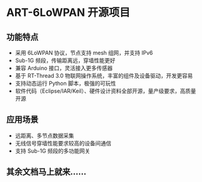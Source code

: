 # ART-6LoWPAN 开源项目


## 功能特点

- 采用 6LoWPAN 协议，节点支持 mesh 组网，并支持 IPv6 
- Sub-1G 频段，传输距离远，穿墙性能更好
- 兼容 Arduino 接口，灵活接入更多传感器
- 基于 RT-Thread 3.0 物联网操作系统，丰富的组件及设备驱动，开发更容易
- 支持动态运行 Python 脚本，极强的可玩性
- 软件代码（Eclipse/IAR/Keil）、硬件设计资料全部开源，量产级要求，高质量开源

##  应用场景

- 远距离、多节点数据采集
- 无线信号穿墙性能要求较高的设备间通信
- 支持 Sub-1G 频段的多功能网关

## 其余文档马上就来……
